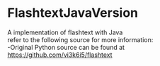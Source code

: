 # FlashtextJavaVersion
A implementation of flashtext with Java <br>
refer to the following source for more information: <br>
-Original Python source can be found at https://github.com/vi3k6i5/flashtext
